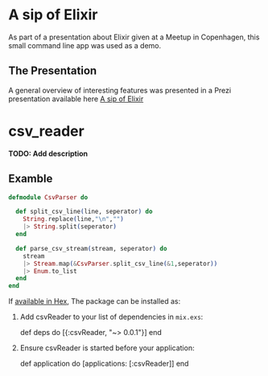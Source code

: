 # A sip of Elixir
As part of a presentation about Elixir given at a Meetup in Copenhagen, this small command line app was used as a demo.

## The Presentation
A general overview of interesting features was  presented in a Prezi presentation available here [A sip of Elixir](http://prezi.com/t8zxmnn8xazc/?utm_campaign=share&utm_medium=copy)  
 
# csv_reader

**TODO: Add description**

## Examble
```elixir
defmodule CsvParser do

  def split_csv_line(line, seperator) do
    String.replace(line,"\n","")
    |> String.split(seperator)
  end

  def parse_csv_stream(stream, seperator) do
    stream
    |> Stream.map(&CsvParser.split_csv_line(&1,seperator))
    |> Enum.to_list
  end
end
```
If [available in Hex](https://hex.pm/docs/publish), The package can be installed as:

  1. Add csvReader to your list of dependencies in `mix.exs`:

        def deps do
          [{:csvReader, "~> 0.0.1"}]
        end

  2. Ensure csvReader is started before your application:

        def application do
          [applications: [:csvReader]]
        end

